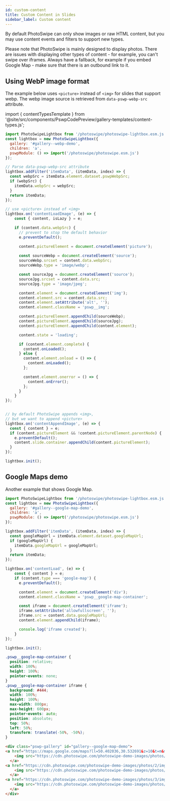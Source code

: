 ```yaml
---
id: custom-content
title: Custom Content in Slides
sidebar_label: Custom content
---
```


By default PhotoSwipe can only show images or raw HTML content, but you may use content events and filters to support new types.

Please note that PhotoSwipe is mainly designed to display photos. There are issues with displaying other types of content - for example, you can't swipe over iframes. Always have a fallback, for example if you embed Google Map - make sure that there is an outbound link to it.

## Using WebP image format

The example below uses `<picture>` instead of `<img>` for slides that support webp. The webp image source is retrieved from `data-pswp-webp-src` attribute.

import { contentTypesTemplate } from '@site/src/components/PswpCodePreview/gallery-templates/content-types.js';

<PswpCodePreview galleryID="webp-demo" templateFn={contentTypesTemplate} displayHTML>

```js pswpcode
import PhotoSwipeLightbox from '/photoswipe/photoswipe-lightbox.esm.js';
const lightbox = new PhotoSwipeLightbox({
  gallery: '#gallery--webp-demo',
  children: 'a',
  pswpModule: () => import('/photoswipe/photoswipe.esm.js')
});

// Parse data-pswp-webp-src attribute
lightbox.addFilter('itemData', (itemData, index) => {
  const webpSrc = itemData.element.dataset.pswpWebpSrc;
  if (webpSrc) {
    itemData.webpSrc = webpSrc;
  }
  return itemData;
});

// use <picture> instead of <img>
lightbox.on('contentLoadImage', (e) => {
    const { content, isLazy } = e;

    if (content.data.webpSrc) {
      // prevent to stop the default behavior
      e.preventDefault();

      content.pictureElement = document.createElement('picture');
      
      const sourceWebp = document.createElement('source');
      sourceWebp.srcset = content.data.webpSrc;
      sourceWebp.type = 'image/webp';

      const sourceJpg = document.createElement('source');
      sourceJpg.srcset = content.data.src;
      sourceJpg.type = 'image/jpeg';

      content.element = document.createElement('img');
      content.element.src = content.data.src;
      content.element.setAttribute('alt', '');
      content.element.className = 'pswp__img';

      content.pictureElement.appendChild(sourceWebp);
      content.pictureElement.appendChild(sourceJpg);
      content.pictureElement.appendChild(content.element);

      content.state = 'loading';

      if (content.element.complete) {
        content.onLoaded();
      } else {
        content.element.onload = () => {
          content.onLoaded();
        };

        content.element.onerror = () => {
          content.onError();
        };
      }
    }
});


// by default PhotoSwipe appends <img>,
// but we want to append <picture>
lightbox.on('contentAppendImage', (e) => {
  const { content } = e;
  if (content.pictureElement && !content.pictureElement.parentNode) {
    e.preventDefault();
    content.slide.container.appendChild(content.pictureElement);
  }
});

lightbox.init();
```

</PswpCodePreview>

## Google Maps demo

Another example that shows Google Map.

<PswpCodePreview>

```js pswpcode
import PhotoSwipeLightbox from '/photoswipe/photoswipe-lightbox.esm.js';
const lightbox = new PhotoSwipeLightbox({
  gallery: '#gallery--google-map-demo',
  children: 'a',
  pswpModule: () => import('/photoswipe/photoswipe.esm.js')
});

lightbox.addFilter('itemData', (itemData, index) => {
  const googleMapUrl = itemData.element.dataset.googleMapUrl;
  if (googleMapUrl) {
    itemData.googleMapUrl = googleMapUrl;
  }
  return itemData;
});

lightbox.on('contentLoad', (e) => {
    const { content } = e;
    if (content.type === 'google-map') {
      e.preventDefault();

      content.element = document.createElement('div');
      content.element.className = 'pswp__google-map-container';

      const iframe = document.createElement('iframe');
      iframe.setAttribute('allowfullscreen', '');
      iframe.src = content.data.googleMapUrl;
      content.element.appendChild(iframe);

      console.log('iframe created');
    }
});

lightbox.init();
```

```css pswpcode 
.pswp__google-map-container {
  position: relative;
  width: 100%;
  height: 100%;
  pointer-events: none;
}
.pswp__google-map-container iframe {
  background: #444;
  width: 100%;
  height: 100%;
  max-width: 800px;
  max-height: 600px;
  pointer-events: auto;
  position: absolute;
  top: 50%;
  left: 50%;
  transform: translate(-50%, -50%);
}
```

```html pswpcode
<div class="pswp-gallery" id="gallery--google-map-demo">
<a href="https://maps.google.com/maps?ll=50.402036,30.532691&z=10&t=m&mapclient=embed&q=%D0%9A%D0%B8%D0%B5%D0%B2%2002000" data-google-map-url="https://www.google.com/maps/embed?pb=!1m18!1m12!1m3!1d325518.68780316407!2d30.252511957059642!3d50.4016990487754!2m3!1f0!2f0!3f0!3m2!1i1024!2i768!4f13.1!3m3!1m2!1s0x40d4cf4ee15a4505%3A0x764931d2170146fe!2z0JrQuNC10LIsIDAyMDAw!5e0!3m2!1sru!2sua!4v1647422169265!5m2!1sru!2sua" data-pswp-type="google-map" target="_blank">
    <img src="https://cdn.photoswipe.com/photoswipe-demo-images/photos/map-thumb.png" alt="">
  </a>
<a href="https://cdn.photoswipe.com/photoswipe-demo-images/photos/2/img-2500.jpg" data-pswp-width="1669" data-pswp-height="2500" target="_blank">
    <img src="https://cdn.photoswipe.com/photoswipe-demo-images/photos/2/img-200.jpg" alt="">
  </a>
<a href="https://cdn.photoswipe.com/photoswipe-demo-images/photos/3/img-2500.jpg" data-pswp-width="2500" data-pswp-height="1666" target="_blank">
    <img src="https://cdn.photoswipe.com/photoswipe-demo-images/photos/3/img-200.jpg" alt="">
  </a>
</div>
```

</PswpCodePreview>
